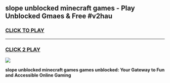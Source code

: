 
## slope unblocked minecraft games - Play Unblocked Gmaes & Free #v2hau
<h3>
<a href="https://premium.freeplayer.one?title=slope_unblocked_minecraft_games&ref=01M">CLICK TO PLAY</a></h3>
<hr>

<h3>
<a href="https://premium.freeplayer.one?title=slope_unblocked_minecraft_games&ref=01M">CLICK 2 PLAY</a>
  
</h3>

<a href="https://premium.freeplayer.one?title=slope_unblocked_minecraft_games&ref=01M"><img src="https://clearcache.store/games.png"></a>


**slope unblocked minecraft games games unblocked: Your Gateway to Fun and Accessible Online Gaming**
